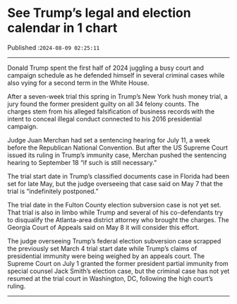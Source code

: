 # See Trump’s legal and election calendar in 1 chart

Published :`2024-08-09 02:25:11`

---

Donald Trump spent the first half of 2024 juggling a busy court and campaign schedule as he defended himself in several criminal cases while also vying for a second term in the White House.

After a seven-week trial this spring in Trump’s New York hush money trial, a jury found the former president guilty on all 34 felony counts. The charges stem from his alleged falsification of business records with the intent to conceal illegal conduct connected to his 2016 presidential campaign.

Judge Juan Merchan had set a sentencing hearing for July 11, a week before the Republican National Convention. But after the US Supreme Court issued its ruling in Trump’s immunity case, Merchan pushed the sentencing hearing to September 18 “if such is still necessary.”

The trial start date in Trump’s classified documents case in Florida had been set for late May, but the judge overseeing that case said on May 7 that the trial is “indefinitely postponed.”

The trial date in the Fulton County election subversion case is not yet set. That trial is also in limbo while Trump and several of his co-defendants try to disqualify the Atlanta-area district attorney who brought the charges. The Georgia Court of Appeals said on May 8 it will consider this effort.

The judge overseeing Trump’s federal election subversion case scrapped the previously set March 4 trial start date while Trump’s claims of presidential immunity were being weighed by an appeals court. The Supreme Court on July 1 granted the former president partial immunity from special counsel Jack Smith’s election case, but the criminal case has not yet resumed at the trial court in Washington, DC, following the high court’s ruling.

---

